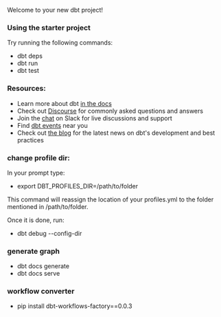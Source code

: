 Welcome to your new dbt project!

### Using the starter project

Try running the following commands:
- dbt deps
- dbt run
- dbt test

### Resources:
- Learn more about dbt [in the docs](https://docs.getdbt.com/docs/introduction)
- Check out [Discourse](https://discourse.getdbt.com/) for commonly asked questions and answers
- Join the [chat](https://community.getdbt.com/) on Slack for live discussions and support
- Find [dbt events](https://events.getdbt.com) near you
- Check out [the blog](https://blog.getdbt.com/) for the latest news on dbt's development and best practices

### change profile dir:
In your prompt type: 
- export DBT_PROFILES_DIR=/path/to/folder

This command will reassign the location of your profiles.yml to the folder mentioned in /path/to/folder.

Once it is done, run: 
- dbt debug --config-dir

### generate graph

- dbt docs generate
- dbt docs serve

### workflow converter
- pip install dbt-workflows-factory==0.0.3